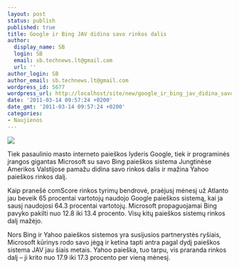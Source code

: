 ```yaml
---
layout: post
status: publish
published: true
title: Google ir Bing JAV didina savo rinkos dalis
author:
  display_name: SB
  login: SB
  email: sb.technews.lt@gmail.com
  url: ''
author_login: SB
author_email: sb.technews.lt@gmail.com
wordpress_id: 5677
wordpress_url: http://localhost/site/new/google_ir_bing_jav_didina_savo_rinkos_dalis/
date: '2011-03-14 09:57:24 +0200'
date_gmt: '2011-03-14 09:57:24 +0200'
categories:
- Naujienos
---
```

<div class="imgright"><img src="http://technews.lt/upload/Bing-Logo-White-300x231.jpg"  /></div>
<p>Tiek pasaulinio masto interneto paieškos lyderis Google, tiek ir programinės įrangos gigantas Microsoft su savo Bing paieškos sistema Jungtinėse Amerikos Valstijose pamažu didina savo rinkos dalis ir mažina Yahoo paieškos rinkos dalį.</p>
<p>Kaip pranešė comScore rinkos tyrimų bendrovė, praėjusį mėnesį už Atlanto jau beveik 65 procentai vartotojų naudojo Google paieškos sistemą, kai ja sausį naudojosi 64.3 procentai vartotojų. Microsoft propaguojamai Bing pavyko pakilti nuo 12.8 iki 13.4 procento. Visų kitų paieškos sistemų rinkos dalį mažėjo.</p>
<p>Nors Bing ir Yahoo paieškos sistemos yra susijusios partnerystės ryšiais, Microsoft kūrinys rodo savo jėgą ir ketina tapti antra pagal dydį paieškos sistema JAV jau šiais metais. Yahoo paieška, tuo tarpu, vis praranda rinkos dalį – ji krito nuo 17.9 iki 17.3 procento per vieną mėnesį.<br /></p>
